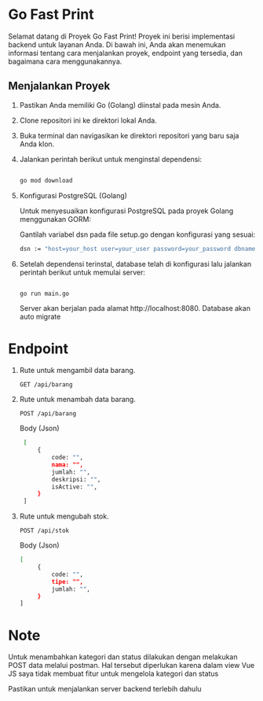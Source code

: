 # Go Fast Print

Selamat datang di Proyek Go Fast Print! Proyek ini berisi implementasi backend untuk layanan Anda. Di bawah ini, Anda akan menemukan informasi tentang cara menjalankan proyek, endpoint yang tersedia, dan bagaimana cara menggunakannya.

## Menjalankan Proyek

1. Pastikan Anda memiliki Go (Golang) diinstal pada mesin Anda.
2. Clone repositori ini ke direktori lokal Anda.
3. Buka terminal dan navigasikan ke direktori repositori yang baru saja Anda klon.
4. Jalankan perintah berikut untuk menginstal dependensi:

   ```sh

   go mod download

   ```

5. Konfigurasi PostgreSQL (Golang)

   Untuk menyesuaikan konfigurasi PostgreSQL pada proyek Golang menggunakan GORM:

   Gantilah variabel dsn pada file setup.go dengan konfigurasi yang sesuai:

   ```sh
   dsn := "host=your_host user=your_user password=your_password dbname=your_db port=5432 sslmode=disable TimeZone=Asia/Jakarta"
   ```

6. Setelah dependensi terinstal, database telah di konfigurasi lalu jalankan perintah berikut untuk memulai server:

   ```sh

   go run main.go
   ```

   Server akan berjalan pada alamat http://localhost:8080.
   Database akan auto migrate

# Endpoint

1. Rute untuk mengambil data barang.

   ```http
   GET /api/barang
   ```

2. Rute untuk menambah data barang.

   ```http
   POST /api/barang
   ```

   Body (Json)

   ```sh
    [
        {
            code: "",
            nama: "",
            jumlah: "",
            deskripsi: "",
            isActive: "",
        }
    ]
   ```

3. Rute untuk mengubah stok.

   ```http
   POST /api/stok
   ```

   Body (Json)

   ```sh
   [
        {
            code: "",
            tipe: "",
            jumlah: "",
        }
   ]
   ```

# Note

Untuk menambahkan kategori dan status dilakukan dengan melakukan POST data melalui postman. Hal tersebut diperlukan karena dalam view Vue JS saya tidak membuat fitur untuk mengelola kategori dan status

Pastikan untuk menjalankan server backend terlebih dahulu
